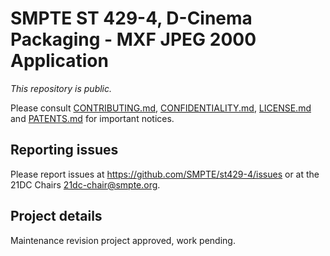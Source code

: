 # SMPTE ST 429-4, D-Cinema Packaging - MXF JPEG 2000 Application

_This repository is public._ 

Please consult [CONTRIBUTING.md](./CONTRIBUTING.md), [CONFIDENTIALITY.md](./CONFIDENTIALITY.md), [LICENSE.md](./LICENSE.md) and [PATENTS.md](./PATENTS.md) for important notices.

## Reporting issues

Please report issues at <https://github.com/SMPTE/st429-4/issues> or at the 21DC Chairs <21dc-chair@smpte.org>.

## Project details

Maintenance revision project approved, work pending.
